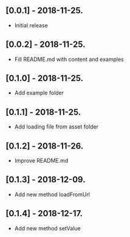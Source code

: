 ## [0.0.1] - 2018-11-25.

* Initial release

## [0.0.2] - 2018-11-25.

* Fill README.md with content and examples

## [0.1.0] - 2018-11-25.

* Add example folder

## [0.1.1] - 2018-11-25.

* Add loading file from asset folder

## [0.1.2] - 2018-11-26.

* Improve README.md

## [0.1.3] - 2018-12-09.

* Add new method loadFromUrl

## [0.1.4] - 2018-12-17.

* Add new method setValue